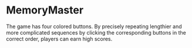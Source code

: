# MemoryMaster
The game has four colored buttons. By precisely repeating lengthier and more complicated sequences by clicking the corresponding buttons in the correct order, players can earn high scores. 
